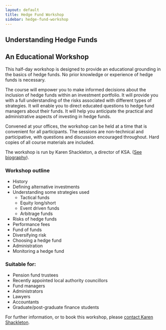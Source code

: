 ```yaml
---
layout: default
title: Hedge Fund Workshop
sidebar: hedge-fund-workshop
---
```


## Understanding Hedge Funds  
## An Educational Workshop

This half-day workshop is designed to provide an educational grounding in the
basics of hedge funds. No prior knowledge or experience of hedge funds is
necessary.

The course will empower you to make informed decisions about the inclusion of
hedge funds within an investment portfolio. It will provide you with a full
understanding of the risks associated with different types of strategies. It
will enable you to direct educated questions to hedge fund managers about their
funds. It will help you anticipate the practical and administrative aspects of
investing in hedge funds.

Convened at your offices, the workshop can be held at a time that is convenient
for all participants. The sessions are non-technical and participative, with
questions and discussion encouraged throughout. Hard copies of all course
materials are included.

The workshop is run by Karen Shackleton, a director of KSA. ([See
biography](/people/karen-shackleton/)).

### Workshop outline

*   History
*   Defining alternative investments
*   Understanding some strategies used
    *   Tactical funds
    *   Equity long/short
    *   Event driven funds
    *   Arbitrage funds
*   Risks of hedge funds
*   Performance fees
*   Fund of funds
*   Diversifying risk
*   Choosing a hedge fund
*   Administration
*   Monitoring a hedge fund

### Suitable for:

*   Pension fund trustees
*   Recently appointed local authority councillors
*   Fund managers
*   Administrators
*   Lawyers
*   Accountants
*   Graduate/post-graduate finance students

For further information, or to book this workshop, please [contact Karen
Shackleton](/contact/).
